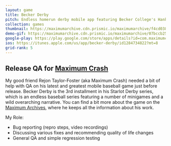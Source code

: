 ```yaml
---
layout: game
title: Becker Derby
pitch: Endless homerun derby mobile app featuring Becker College's Hank the Hawk
collection: games
thumbnail: https://maximumarchive.cdn.prismic.io/maximumarchive/f4cd038588aa14d14a7df534265c79c9acb71fc8_1024-2.png
demo-gif: https://maximumarchive.cdn.prismic.io/maximumarchive/07bccb256d1421c1b5411673d7d2afc580f04bcc_becker-derby-showcase-youtube-thumbnail.jpg
google-play: https://play.google.com/store/apps/details?id=com.maximumcrash.beckerderby&hl=en_US
ios: https://itunes.apple.com/us/app/becker-derby/id1284734822?mt=8
grid-rank: 5
---
```


## Release QA for [Maximum Crash](https://rejontaylor.com)

My good friend Rejon Taylor-Foster (aka Maximum Crash) needed a bit of help with QA on his latest and greatest mobile baseball game just before release. Becker Derby is the 3rd installment in his Starlot Derby series, which is an endless baseball series featuring a number of minigames and a wild overarching narrative. You can find a bit more about the game on the [Maximum Archives](https://archive.maximumcrash.com/becker-derby/), where he keeps all the information about his work.

My Role:
- Bug reporting (repro steps, video recordings)
- Discussing various fixes and recommending quality of life changes
- General QA and simple regression testing